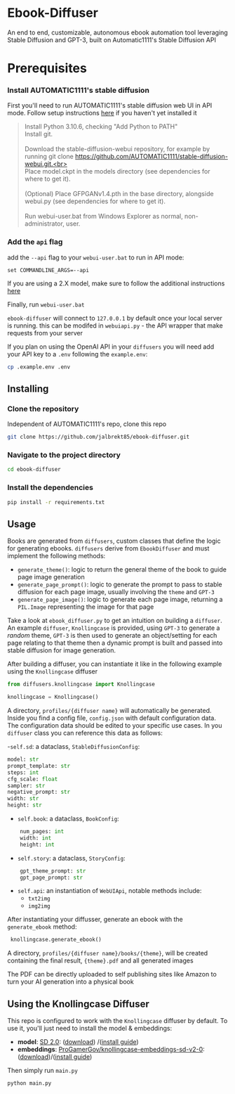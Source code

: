 # Ebook-Diffuser
An end to end, customizable, autonomous ebook automation tool leveraging Stable Diffusion and GPT-3, built on Automatic1111's Stable Diffusion API

# Prerequisites

### Install  AUTOMATIC1111's stable diffusion
First you'll need to run AUTOMATIC1111's stable diffusion web UI in API mode.
Follow setup instructions [here](https://github.com/AUTOMATIC1111/stable-diffusion-webui#installation-and-running)
if you haven't yet installed it
> Install Python 3.10.6, checking "Add Python to PATH"<br>Install git.<br><br>Download the stable-diffusion-webui repository, for example by running git clone https://github.com/AUTOMATIC1111/stable-diffusion-webui.git.<br><br>Place model.ckpt in the models directory (see dependencies for where to get it).<br><br>(Optional) Place GFPGANv1.4.pth in the base directory, alongside webui.py (see dependencies for where to get it).<br><br>Run webui-user.bat from Windows
 Explorer as normal, non-administrator, user.<br>

### Add the `api` flag
add the `--api` flag to your `webui-user.bat` to run in API mode:
```
set COMMANDLINE_ARGS=--api
```
If you are using a 2.X model, make sure to follow the additional instructions [here](https://github.com/AUTOMATIC1111/stable-diffusion-webui/wiki/Features#stable-diffusion-20)

Finally, run `webui-user.bat`

`ebook-diffuser` will connect to `127.0.0.1` by default once your local server is running. this can be modifed in `webuiapi.py` - the API wrapper that make requests from your server

If you plan on using the OpenAI API in your `diffusers` you will need add your API key to a `.env` following the `example.env`:
```sh
cp .example.env .env
```

## Installing

### Clone the repository
Independent of AUTOMATIC1111's repo, clone this repo
```sh
git clone https://github.com/jalbrekt85/ebook-diffuser.git
```

### Navigate to the project directory

```sh
cd ebook-diffuser
```

### Install the dependencies
```sh
pip install -r requirements.txt
```

## Usage
Books are generated from `diffusers`, custom classes that define the logic for generating ebooks. `diffusers` derive from `EbookDiffuser` and must implement the following methods:

- `generate_theme()`: logic to return the general theme of the book to guide page image generation
- `generate_page_prompt()`: logic to generate the prompt to pass to stable diffusion for each page image, usually involving the `theme` and `GPT-3`
- `generate_page_image()`: logic to generate each page image, returning a `PIL.Image` representing the image for that page

Take a look at `ebook_diffuser.py` to get an intuition on building a `diffuser`. An example `diffuser`,  `Knollingcase` is provided, using `GPT-3` to generate a *random* theme, `GPT-3` is then used to generate an object/setting for each page relating to that theme then a dynamic prompt is built and passed into stable diffusion for image generation.

After building a diffuser, you can instantiate it like in the following example using the `Knollingcase` diffuser
```py
from diffusers.knollingcase import Knollingcase

knollingcase = Knollingcase()
```
A directory, `profiles/{diffuser name}` will automatically be generated. Inside you find a config file, `config.json` with default configuration data. The configuration data should be edited to your specific use cases. In you `diffuser` class you can reference this data as follows:

-`self.sd`: a dataclass, `StableDiffusionConfig`:
```py
model: str
prompt_template: str
steps: int
cfg_scale: float
sampler: str
negative_prompt: str
width: str
height: str
```
- `self.book`: a dataclass, `BookConfig`:
```py
    num_pages: int
    width: int
    height: int
```
- `self.story`: a dataclass, `StoryConfig`:
```py
    gpt_theme_prompt: str
    gpt_page_prompt: str
```
- `self.api`: an instantiation of `WebUIApi`, notable methods include:
    - `txt2img`
    - `img2img`

After instantiating your diffusser, generate an ebook with the `generate_ebook` method:
```py
 knollingcase.generate_ebook()
 ```

 A directory, `profiles/{diffuser name}/books/{theme}`, will be created containing the final result, `{theme}.pdf` and all generated images

The PDF can be directly uploaded to self publishing sites like Amazon to turn your AI generation into a physical book

## Using the Knollingcase Diffuser
This repo is configured to work with the `Knollingcase` diffuser by default. To use it, you'll just need to install the model & embeddings:
- **model**: [SD 2.0](https://huggingface.co/stabilityai/stable-diffusion-2):  ([download](https://huggingface.co/stabilityai/stable-diffusion-2/blob/main/768-v-ema.ckpt)) /([install guide](https://github.com/AUTOMATIC1111/stable-diffusion-webui/wiki/Features#stable-diffusion-20))
- **embeddings**: [ProGamerGov/knollingcase-embeddings-sd-v2-0](https://huggingface.co/ProGamerGov/knollingcase-embeddings-sd-v2-0):  ([download](https://huggingface.co/ProGamerGov/knollingcase-embeddings-sd-v2-0/blob/main/kc32-v4-5000.pt))/([install guide](https://github.com/AUTOMATIC1111/stable-diffusion-webui/wiki/Textual-Inversion#using-pre-trained-embeddings))

Then simply run `main.py`
```sh
python main.py
```